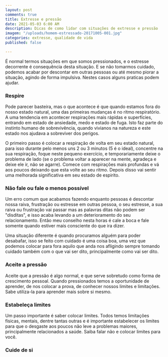 ```yaml
---
layout: post
comments: true
title: Extresse e pressão
date: 2021-05-03 6:00 AM
description: Dicas de como lidar com situações de extresse e pressão
imagem: "/uploads/homem-estressado-20171005-001.jpg"
categories: extresse, qualidade de vida
published: false

---
```

É normal termos situações em que somos pressionados, e o estresse decorrente é consequência desta situação. E se não tomarmos cuidado, podemos acabar por descontar em outras pessoas ou até mesmo piorar a situação, agindo de forma impulsiva. Nestes casos alguns praticas podem ajudar.

### Respire

Pode parecer basteira, mas o que acontece é que quando estamos fora do nosso estado natural, uma das primeiras mudanças é no ritmo respiratório. A uma tendencia em acontecer respirações mais rápidas e superfícies, entrando em estado de ansiedade, medo e estado de fuga. Isto faz parte do instinto humano de sobrevivência, quando vivianos na natureza e este estado nos ajudava a sobreviver dos perigos.

O primeiro passo é colocar a respiração de volta em seu estado natural, para isso durante pelo menos uns 2 ou 3 minutos (5 é o ideal), concentre na sua respiração, foque neste pequeno exercício, e temporariamente deixe o problema de lado (se o problema voltar a aparecer na mente, agradeça e deixe ele ir, não se agarre). Comece com respirações mais profundas e vá aos poucos deixando que esta volte ao seu ritmo. Depois disso vai sentir uma melhorada significativa em seu estado de espirito.

###  Não fale ou fale o menos possível 

Um erro comum que acabamos fazendo enquanto pessoas é descontar nossa raiva, frustração ou estresse em outras pessoa, o seu estresse, a sua raiva ou frustração vai passar mas as palavras ditas não podem ser "disditas", e isso acaba levando a um deterioramento do seu relacionamento. Então meu conselho nesta horas é cale a boca e fale somente quando estiver mais consciente do que ira dizer.

Uma situação diferente é quando procuramos alguém para poder desabafar, isso se feito com cuidado é uma coisa boa, uma vez que podemos colocar para fora aquilo que anda nos afligindo sempre tomando cuidado também com o que vai ser dito, principalmente como vai ser dito.

### Aceite a pressão

Aceite que a pressão é algo normal, e que serve sobretudo como forma de crescimento pessoal. Quando pressionados temos a oportunidade de aprender, de nos colocar a prova, de conhecer nossos limites e limitações. Sabe utiliza-la para aprender mais sobre si mesmo.

### Estabeleça limites

Um passo importante é saber colocar limites. Todos temos limitações físicas, mentais, dentre tantas outras e é importante estabelecer os limites para que o desgaste aos poucos não leve a problemas maiores, principalmente relacionados a saúde. Saiba falar não e colocar limites para você. 

### Cuide de si